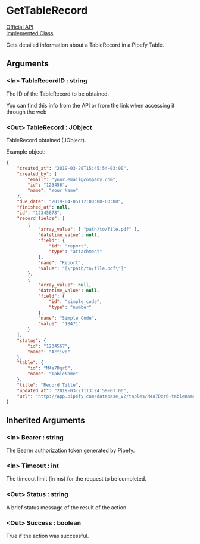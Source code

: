 # GetTableRecord

[Official API](https://api-docs.pipefy.com/reference/queries/#table_record)  
[Implemented Class](../Capgemini.Pipefy/TableRecord/GetTableRecord.cs)

Gets detailed information about a TableRecord in a Pipefy Table.

## Arguments

### &lt;In&gt; TableRecordID : string

The ID of the TableRecord to be obtained.

You can find this info from the API or from the link when accessing it through the web

### &lt;Out&gt; TableRecord : JObject

TableRecord obtained (JObject).

Example object:

```json
{
    "created_at": "2019-03-20T15:45:54-03:00",
    "created_by": {
        "email": "your.email@company.com",
        "id": "123456",
        "name": "Your Name"
    },
    "due_date": "2019-04-05T12:00:00-03:00",
    "finished_at": null,
    "id": "12345678",
    "record_fields": [
        {
            "array_value": [ "path/to/file.pdf" ],
            "datetime_value": null,
            "field": {
                "id": "report",
                "type": "attachment"
            },
            "name": "Report",
            "value": "[\"path/to/file.pdf\"]"
        },
        {
            "array_value": null,
            "datetime_value": null,
            "field": {
                "id": "simple_code",
                "type": "number"
            },
            "name": "Simple Code",
            "value": "18471"
        }
    ],
    "status": {
        "id": "1234567",
        "name": "Active"
    },
    "table": {
        "id": "M4a7Dqr6",
        "name": "TableName"
    },
    "title": "Record Title",
    "updated_at": "2019-03-21T13:24:59-03:00",
    "url": "http://app.pipefy.com/database_v2/tables/M4a7Dqr6-tablename/table_records/12345678"
}
```

## Inherited Arguments

### &lt;In&gt; Bearer : string

The Bearer authorization token generated by Pipefy.

### &lt;In&gt; Timeout : int

The timeout limit (in ms) for the request to be completed.

### &lt;Out&gt; Status : string

A brief status message of the result of the action.

### &lt;Out&gt; Success : boolean

True if the action was successful.